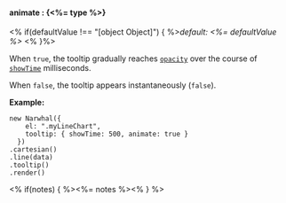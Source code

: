 #### **animate** : {<%= type %>}

<% if(defaultValue !== "[object Object]") { %>*default: <%= defaultValue %>* <% }%>

When `true`, the tooltip gradually reaches [`opacity`](#config_config.tooltip.opacity) over the course of [`showTime`](#config_config.tooltip.showTime) milliseconds.

When `false`, the tooltip appears instantaneously (`false`).

**Example:**

	new Narwhal({
	    el: ".myLineChart",
	    tooltip: { showTime: 500, animate: true }
	  })
	.cartesian()
	.line(data)
	.tooltip()
	.render() 

<% if(notes) { %><%= notes %><% } %>

